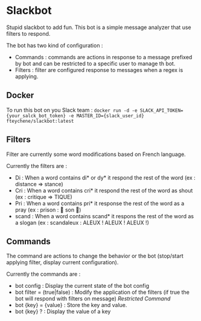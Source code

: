 # Slackbot
Stupid slackbot to add fun.
This bot is a simple message analyzer that use filters to respond.

The bot has two kind of configuration :
 * Commands : commands are actions in response to a message prefixed by bot and can be restricted to a specific user to manage th bot.
 * Filters : filter are configured response to messages when a regex is applying.


## Docker
To run this bot on you Slack team :
`docker run -d -e SLACK_API_TOKEN={your_salck_bot_token} -e MASTER_ID={slack_user_id} fteychene/slackbot:latest`

## Filters

Filter are currently some word modifications based on French language.

Currently the filters are :
 * Di : When a word contains di* or dy* it respond the rest of the word (ex : distance => stance)
 * Cri : When a word contains cri* it respond the rest of the word as shout (ex : critique => TIQUE)
 * Pri : When a word contains pri* it response the rest of the word as a pray (ex : prison : :pray: son :pray:)
 * scand : When a word contains scand* it respons the rest of the word as a slogan (ex : scandaleux : ALEUX ! ALEUX ! ALEUX !)

## Commands

The command are actions to change the behavior or the bot (stop/start applying filter, display current configuration).

Currently the commands are :
 * bot config : Display the current state of the bot config
 * bot filter = (true|false) : Modify the application of the filters (if true the bot will respond with filters on message) *Restricted Command*
 * bot {key} = {value} : Store the key and value.
 * bot {key} ? : Display the value of a key
